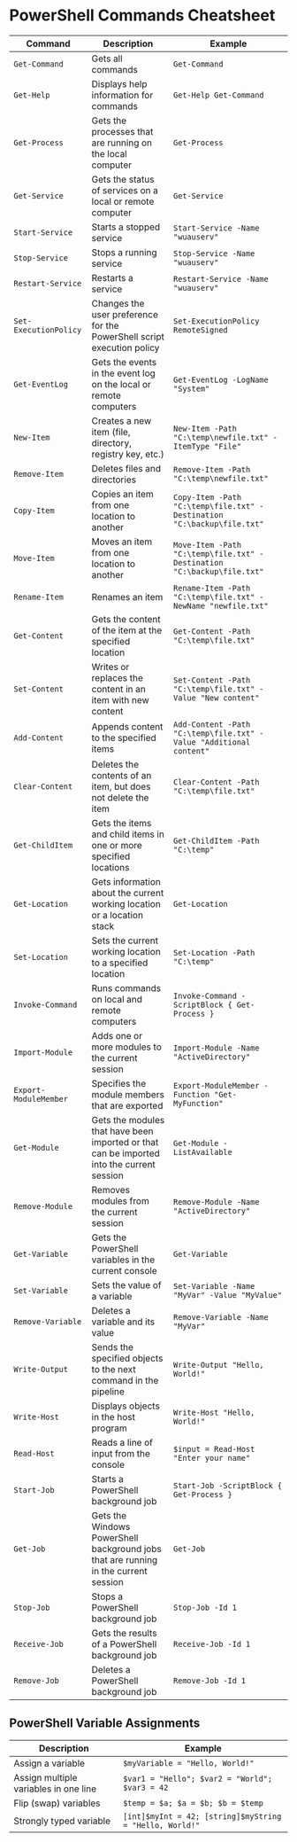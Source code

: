 # PowerShell Commands Cheatsheet

| Command               | Description                                                                               | Example                                                                |
| --------------------- | ----------------------------------------------------------------------------------------- | ---------------------------------------------------------------------- |
| `Get-Command`         | Gets all commands                                                                         | `Get-Command`                                                          |
| `Get-Help`            | Displays help information for commands                                                    | `Get-Help Get-Command`                                                 |
| `Get-Process`         | Gets the processes that are running on the local computer                                 | `Get-Process`                                                          |
| `Get-Service`         | Gets the status of services on a local or remote computer                                 | `Get-Service`                                                          |
| `Start-Service`       | Starts a stopped service                                                                  | `Start-Service -Name "wuauserv"`                                       |
| `Stop-Service`        | Stops a running service                                                                   | `Stop-Service -Name "wuauserv"`                                        |
| `Restart-Service`     | Restarts a service                                                                        | `Restart-Service -Name "wuauserv"`                                     |
| `Set-ExecutionPolicy` | Changes the user preference for the PowerShell script execution policy                    | `Set-ExecutionPolicy RemoteSigned`                                     |
| `Get-EventLog`        | Gets the events in the event log on the local or remote computers                         | `Get-EventLog -LogName "System"`                                       |
| `New-Item`            | Creates a new item (file, directory, registry key, etc.)                                  | `New-Item -Path "C:\temp\newfile.txt" -ItemType "File"`                |
| `Remove-Item`         | Deletes files and directories                                                             | `Remove-Item -Path "C:\temp\newfile.txt"`                              |
| `Copy-Item`           | Copies an item from one location to another                                               | `Copy-Item -Path "C:\temp\file.txt" -Destination "C:\backup\file.txt"` |
| `Move-Item`           | Moves an item from one location to another                                                | `Move-Item -Path "C:\temp\file.txt" -Destination "C:\backup\file.txt"` |
| `Rename-Item`         | Renames an item                                                                           | `Rename-Item -Path "C:\temp\file.txt" -NewName "newfile.txt"`          |
| `Get-Content`         | Gets the content of the item at the specified location                                    | `Get-Content -Path "C:\temp\file.txt"`                                 |
| `Set-Content`         | Writes or replaces the content in an item with new content                                | `Set-Content -Path "C:\temp\file.txt" -Value "New content"`            |
| `Add-Content`         | Appends content to the specified items                                                    | `Add-Content -Path "C:\temp\file.txt" -Value "Additional content"`     |
| `Clear-Content`       | Deletes the contents of an item, but does not delete the item                             | `Clear-Content -Path "C:\temp\file.txt"`                               |
| `Get-ChildItem`       | Gets the items and child items in one or more specified locations                         | `Get-ChildItem -Path "C:\temp"`                                        |
| `Get-Location`        | Gets information about the current working location or a location stack                   | `Get-Location`                                                         |
| `Set-Location`        | Sets the current working location to a specified location                                 | `Set-Location -Path "C:\temp"`                                         |
| `Invoke-Command`      | Runs commands on local and remote computers                                               | `Invoke-Command -ScriptBlock { Get-Process }`                          |
| `Import-Module`       | Adds one or more modules to the current session                                           | `Import-Module -Name "ActiveDirectory"`                                |
| `Export-ModuleMember` | Specifies the module members that are exported                                            | `Export-ModuleMember -Function "Get-MyFunction"`                       |
| `Get-Module`          | Gets the modules that have been imported or that can be imported into the current session | `Get-Module -ListAvailable`                                            |
| `Remove-Module`       | Removes modules from the current session                                                  | `Remove-Module -Name "ActiveDirectory"`                                |
| `Get-Variable`        | Gets the PowerShell variables in the current console                                      | `Get-Variable`                                                         |
| `Set-Variable`        | Sets the value of a variable                                                              | `Set-Variable -Name "MyVar" -Value "MyValue"`                          |
| `Remove-Variable`     | Deletes a variable and its value                                                          | `Remove-Variable -Name "MyVar"`                                        |
| `Write-Output`        | Sends the specified objects to the next command in the pipeline                           | `Write-Output "Hello, World!"`                                         |
| `Write-Host`          | Displays objects in the host program                                                      | `Write-Host "Hello, World!"`                                           |
| `Read-Host`           | Reads a line of input from the console                                                    | `$input = Read-Host "Enter your name"`                                 |
| `Start-Job`           | Starts a PowerShell background job                                                        | `Start-Job -ScriptBlock { Get-Process }`                               |
| `Get-Job`             | Gets the Windows PowerShell background jobs that are running in the current session       | `Get-Job`                                                              |
| `Stop-Job`            | Stops a PowerShell background job                                                         | `Stop-Job -Id 1`                                                       |
| `Receive-Job`         | Gets the results of a PowerShell background job                                           | `Receive-Job -Id 1`                                                    |
| `Remove-Job`          | Deletes a PowerShell background job                                                       | `Remove-Job -Id 1`                                                     |

## PowerShell Variable Assignments

| Description                           | Example                                                 |
| ------------------------------------- | ------------------------------------------------------- |
| Assign a variable                     | `$myVariable = "Hello, World!"`                         |
| Assign multiple variables in one line | `$var1 = "Hello"; $var2 = "World"; $var3 = 42`          |
| Flip (swap) variables                 | `$temp = $a; $a = $b; $b = $temp`                       |
| Strongly typed variable               | `[int]$myInt = 42; [string]$myString = "Hello, World!"` |
